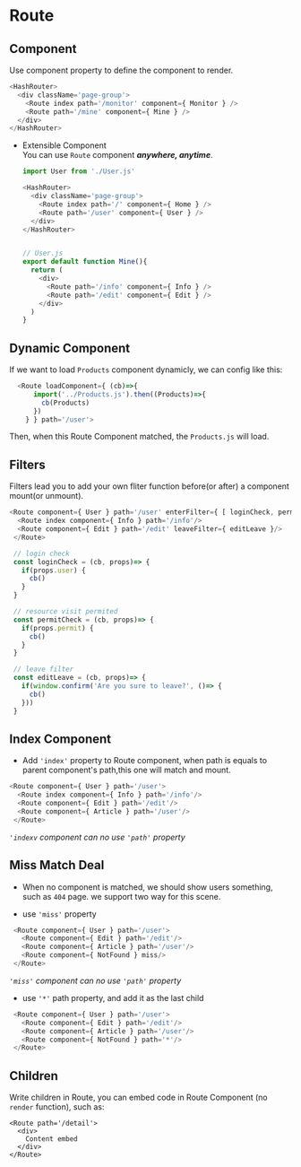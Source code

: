 # Route
## Component
  Use component property to define the component to render.  
  ```javascript
  <HashRouter>
    <div className='page-group'>
      <Route index path='/monitor' component={ Monitor } />
      <Route path='/mine' component={ Mine } />
    </div>
  </HashRouter>
  ```
  * Extensible Component  
    You can use `Route` component ***anywhere, anytime***.
    ```javascript
    import User from './User.js'

    <HashRouter>
      <div className='page-group'>
        <Route index path='/' component={ Home } />
        <Route path='/user' component={ User } />
      </div>
    </HashRouter>


    // User.js
    export default function Mine(){
      return (
        <div>
          <Route path='/info' component={ Info } />
          <Route path='/edit' component={ Edit } />
        </div>
      )
    }
    ```

## Dynamic Component  
  If we want to load `Products` component dynamicly, we can config like this:
  ```javascript
    <Route loadComponent={ (cb)=>{
        import('../Products.js').then((Products)=>{
          cb(Products)
        })
      } } path='/user'>
  ```
  Then, when this Route Component matched, the `Products.js` will load.
## Filters  
  Filters lead you to add your own fliter function before(or after) a component mount(or unmount).
  ```javascript
  <Route component={ User } path='/user' enterFilter={ [ loginCheck, permitCheck ] }>
    <Route index component={ Info } path='/info'/>
    <Route component={ Edit } path='/edit' leaveFilter={ editLeave }/>
   </Route>

   // login check
   const loginCheck = (cb, props)=> {
     if(props.user) {
       cb()
     }
   }

   // resource visit permited
   const permitCheck = (cb, props)=> {
     if(props.permit) {
       cb()
     }
   }

   // leave filter
   const editLeave = (cb, props)=> {
     if(window.confirm('Are you sure to leave?', ()=> {
       cb()
     }))
   }
  ```

## Index Component  
  * Add `'index'` property to Route component, when path is equals to parent component's path,this one will match and mount.
  ```javascript
  <Route component={ User } path='/user'>
    <Route index component={ Info } path='/info'/>
    <Route component={ Edit } path='/edit'/>
    <Route component={ Article } path='/user'/>
   </Route>
  ```
   *`'indexv` component can no use `'path'` property*
## Miss Match Deal  
  * When no component is matched, we should show users something, such as `404` page. we support two way for this scene.
  - use `'miss'` property
  ```javascript
   <Route component={ User } path='/user'>
     <Route component={ Edit } path='/edit'/>
     <Route component={ Article } path='/user'/>
     <Route component={ NotFound } miss/>
   </Route>
  ```
  *`'miss'` component can no use `'path'` property*

  - use `'*'` path property, and add it as the last child
  ```javascript
   <Route component={ User } path='/user'>
     <Route component={ Edit } path='/edit'/>
     <Route component={ Article } path='/user'/>
     <Route component={ NotFound } path='*'/>
   </Route>
  ```

## Children
Write children in Route, you can embed code in Route Component (no `render` function), such as:  
  ```
  <Route path='/detail'>
    <div>
      Content embed
    </div>
  </Route>
  ```
